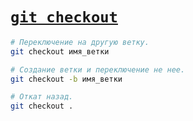 # [`git checkout`](../index.md)

```bash
# Переключение на другую ветку.
git checkout имя_ветки

# Создание ветки и переключение не нее.
git checkout -b имя_ветки

# Откат назад.
git checkout .
```
